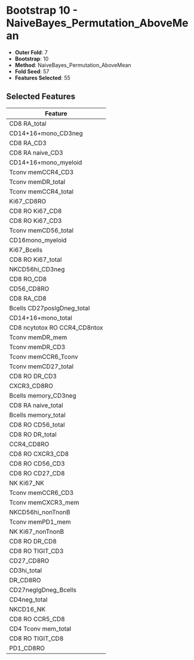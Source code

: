# Bootstrap 10 - NaiveBayes_Permutation_AboveMean

- **Outer Fold**: 7
- **Bootstrap**: 10
- **Method**: NaiveBayes_Permutation_AboveMean
- **Fold Seed**: 57
- **Features Selected**: 55

## Selected Features

| Feature |
|---------|
| CD8 RA_total |
| CD14+16+mono_CD3neg |
| CD8 RA_CD3 |
| CD8 RA naive_CD3 |
| CD14+16+mono_myeloid |
| Tconv memCCR4_CD3 |
| Tconv memDR_total |
| Tconv memCCR4_total |
| Ki67_CD8RO |
| CD8 RO Ki67_CD8 |
| CD8  RO Ki67_CD3 |
| Tconv memCD56_total |
| CD16mono_myeloid |
| Ki67_Bcells |
| CD8 RO Ki67_total |
| NKCD56hi_CD3neg |
| CD8 RO_CD8 |
| CD56_CD8RO |
| CD8 RA_CD8 |
| Bcells CD27posIgDneg_total |
| CD14+16+mono_total |
| CD8 ncytotox RO CCR4_CD8ntox |
| Tconv memDR_mem |
| Tconv memDR_CD3 |
| Tconv memCCR6_Tconv |
| Tconv memCD27_total |
| CD8 RO DR_CD3 |
| CXCR3_CD8RO |
| Bcells memory_CD3neg |
| CD8 RA naive_total |
| Bcells memory_total |
| CD8 RO CD56_total |
| CD8 RO DR_total |
| CCR4_CD8RO |
| CD8 RO CXCR3_CD8 |
| CD8 RO CD56_CD3 |
| CD8 RO CD27_CD8 |
| NK Ki67_NK |
| Tconv memCCR6_CD3 |
| Tconv memCXCR3_mem |
| NKCD56hi_nonTnonB |
| Tconv memPD1_mem |
| NK Ki67_nonTnonB |
| CD8 RO DR_CD8 |
| CD8 RO TIGIT_CD3 |
| CD27_CD8RO |
| CD3hi_total |
| DR_CD8RO |
| CD27negIgDneg_Bcells |
| CD4neg_total |
| NKCD16_NK |
| CD8 RO CCR5_CD8 |
| CD4 Tconv mem_total |
| CD8 RO TIGIT_CD8 |
| PD1_CD8RO |
